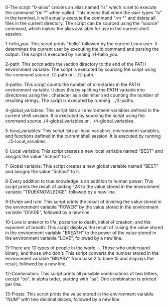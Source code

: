 0-The script "0-alias" creates an alias named "ls" which is set to execute the command "rm *" when called. This means that when the user types "ls" in the terminal, it will actually execute the command "rm *" and delete all files in the current directory. The script can be sourced using the "source" command, which makes the alias available for use in the current shell session.

1-hello_you: This script prints "hello" followed by the current Linux user. It determines the current user by executing the id command and parsing the output. The script is executed by running ./1-hello_you.

2-path: This script adds the /action directory to the end of the PATH environment variable. The script is executed by sourcing the script using the command source ./2-path or . ./2-path.

3-paths: This script counts the number of directories in the PATH environment variable. It does this by splitting the PATH variable into directories using the : character as a delimiter and counting the number of resulting strings. The script is executed by running . ./3-paths.

4-global_variables: This script lists all environment variables defined in the current shell session. It is executed by sourcing the script using the command source ./4-global_variables or . ./4-global_variables.

5-local_variables: This script lists all local variables, environment variables, and functions defined in the current shell session. It is executed by running . ./5-local_variables.

6-Local variable: This script creates a new local variable named "BEST" and assigns the value "School" to it.

7-Global variable: This script creates a new global variable named "BEST" and assigns the value "School" to it.

8-Every addition to true knowledge is an addition to human power: This script prints the result of adding 128 to the value stored in the environment variable "TRUEKNOWLEDGE", followed by a new line.

9-Divide and rule: This script prints the result of dividing the value stored in the environment variable "POWER" by the value stored in the environment variable "DIVIDE", followed by a new line.

10-Love is anterior to life, posterior to death, initial of creation, and the exponent of breath: This script displays the result of raising the value stored in the environment variable "BREATH" to the power of the value stored in the environment variable "LOVE", followed by a new line.

11-There are 10 types of people in the world -- Those who understand binary, and those who don't: This script converts the number stored in the environment variable "BINARY" from base 2 to base 10 and displays the result, followed by a new line.

12-Combination: This script prints all possible combinations of two letters, except "oo", in alpha order, starting with "aa". One combination is printed per line.

13-Floats: This script prints the value stored in the environment variable "NUM" with two decimal places, followed by a new line.


